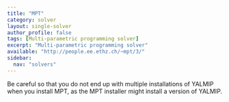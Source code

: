 ```yaml
---
title: "MPT"
category: solver
layout: single-solver
author_profile: false
tags: [Multi-parametric programming solver]
excerpt: "Multi-parametric programming solver"
available: "http://people.ee.ethz.ch/~mpt/3/"
sidebar:
  nav: "solvers"
---
```

Be careful so that you do not end up with multiple installations of YALMIP when you install MPT, as the MPT installer might install a version of YALMIP.
